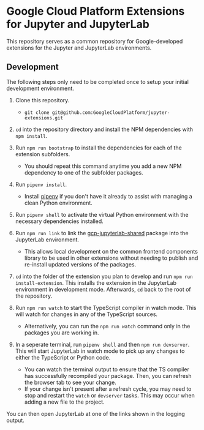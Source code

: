 # Google Cloud Platform Extensions for Jupyter and JupyterLab

This repository serves as a common repository for Google-developed extensions
for the Jupyter and JupyterLab environments.

## Development

The following steps only need to be completed once to setup your initial
development environment.

1. Clone this repository.

   - `git clone git@github.com:GoogleCloudPlatform/jupyter-extensions.git`

1. `cd` into the repository directory and install the NPM dependencies
   with `npm install`.

1. Run `npm run bootstrap` to install the dependencies for each of the extension
   subfolders.

   - You should repeat this command anytime you add a new NPM dependency to one
     of the subfolder packages.

1. Run `pipenv install`.

   - Install [pipenv](https://github.com/pypa/pipenv#installation) if you don't
     have it already to assist with managing a clean Python environment.

1. Run `pipenv shell` to activate the virtual Python environment with the
   necessary dependencies installed.

1. Run `npm run link` to link the [gcp-jupyterlab-shared](./shared/client)
   package into the JupyterLab environment.

   - This allows local development on the common frontend components library
     to be used in other extensions without needing to publish and re-install
     updated versions of the packages.

1. `cd` into the folder of the extension you plan to develop and run
   `npm run install-extension`. This installs the extension in the
   JupyterLab environment in development mode. Afterwards, `cd` back to the root
   of the repository.

1. Run `npm run watch` to start the TypeScript compiler in watch mode. This will
   watch for changes in any of the TypeScript sources.

   - Alternatively, you can run the `npm run watch` command only in the packages
     you are working in.

1. In a seperate terminal, run `pipenv shell` and then `npm run devserver`.
   This will start JupyterLab in watch mode to pick up any changes to either the
   TypeScript or Python code.

   - You can watch the terminal output to ensure that the TS compiler has
     successfully recompiled your package. Then, you can refresh the browser
     tab to see your change.
   - If your change isn't present after a refresh cycle, you may need to stop
     and restart the `watch` or `devserver` tasks. This may occur when adding
     a new file to the project.

You can then open JupyterLab at one of the links shown in the logging output.
